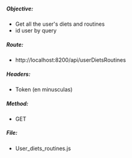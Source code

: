 ##### Objective:

- Get all the user's diets and routines
- id user by query

##### Route:

- http://localhost:8200/api/userDietsRoutines

##### Headers:

- Token (en minusculas)

##### Method:

- GET

##### File:

- User_diets_routines.js
